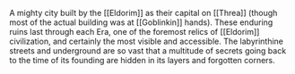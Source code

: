 A mighty city built by the [[Eldorim]] as their capital on [[Threa]] (though most of the actual building was at [[Goblinkin]] hands). These enduring ruins last through each Era, one of the foremost relics of [[Eldorim]] civilization, and certainly the most visible and accessible. The labyrinthine streets and underground are so vast that a multitude of secrets going back to the time of its founding are hidden in its layers and forgotten corners.